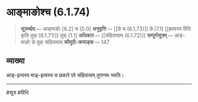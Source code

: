 # आङ्माङोश्च (6.1.74)
> **सूत्रच्छेद --** आङ्माङोः [6.2] च [0.0]
> **अनुवृत्ति --** [[छे च (6.1.73)]] छे [7.1] [[ह्रस्वस्य पिति कृति तुक् (6.1.71)]] तुक् [1.1]
> **अधिकार --** [[संहितायाम् (6.1.72)]]
> **सम्पूर्णसूत्रम् --** आङ्-माङोः छे तुक् संहितायाम्
> **कौमुदी-क्रमाङ्क --** 147

## व्याख्या

आङ्-इत्यस्य माङ्-इत्यस्य च छकारे परे संहितायाम् तुगागमः भवति।

---
#सूत्र #विधि 